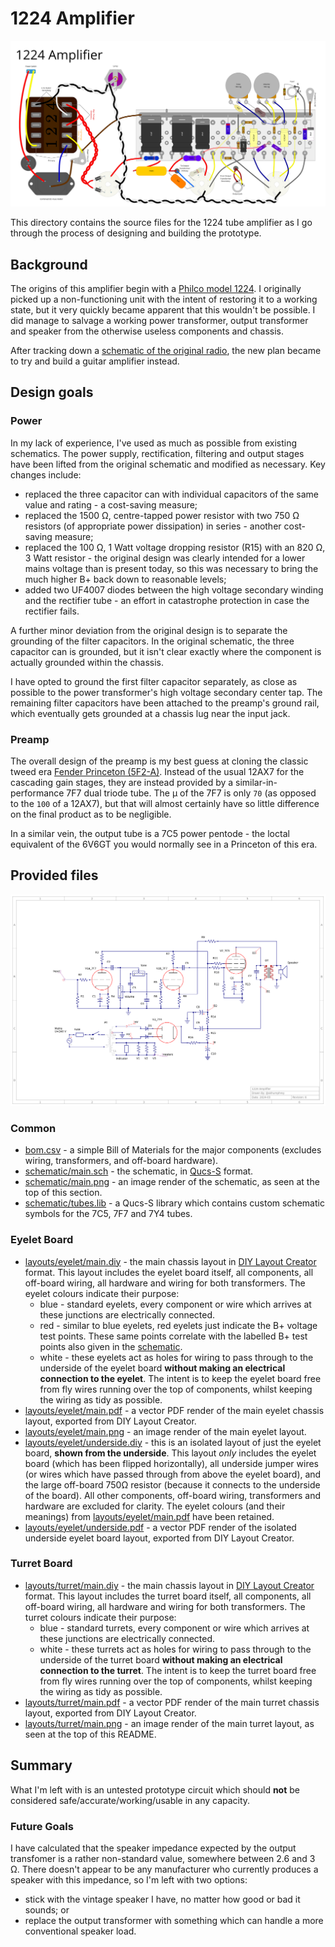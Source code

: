 # 1224 Amplifier

[![turret layout](layouts/turret/main.png)](layouts/turret/main.pdf)

This directory contains the source files for the 1224 tube amplifier as I go through the process of designing and building the prototype.

## Background

The origins of this amplifier begin with a [Philco model 1224](https://www.vintageradio.co.nz/model/philco/1224). I originally picked up a non-functioning unit with the intent of restoring it to a working state, but it very quickly became apparent that this wouldn't be possible. I did manage to salvage a working power transformer, output transformer and speaker from the otherwise useless components and chassis.

After tracking down a [schematic of the original radio](https://www.vintageradio.co.nz/static/images/models/philco/1224/Philco_1224_schematic.png), the new plan became to try and build a guitar amplifier instead.

## Design goals

### Power

In my lack of experience, I've used as much as possible from existing schematics. The power supply, rectification, filtering and output stages have been lifted from the original schematic and modified as necessary. Key changes include:

- replaced the three capacitor can with individual capacitors of the same value and rating - a cost-saving measure;
- replaced the 1500 Ω, centre-tapped power resistor with two 750 Ω resistors (of appropriate power dissipation) in series - another cost-saving measure;
- replaced the 100 Ω, 1 Watt voltage dropping resistor (R15) with an 820 Ω, 3 Watt resistor - the original design was clearly intended for a lower mains voltage than is present today, so this was necessary to bring the much higher B+ back down to reasonable levels;
- added two UF4007 diodes between the high voltage secondary winding and the rectifier tube - an effort in catastrophe protection in case the rectifier fails.

A further minor deviation from the original design is to separate the grounding of the filter capacitors. In the original schematic, the three capacitor can is grounded, but it isn't clear exactly where the component is actually grounded within the chassis.

I have opted to ground the first filter capacitor separately, as close as possible to the power transformer's high voltage secondary center tap. The remaining filter capacitors have been attached to the preamp's ground rail, which eventually gets grounded at a chassis lug near the input jack.

### Preamp

The overall design of the preamp is my best guess at cloning the classic tweed era [Fender Princeton (5F2-A)](https://en.wikipedia.org/wiki/Fender_Princeton). Instead of the usual 12AX7 for the cascading gain stages, they are instead provided by a similar-in-performance 7F7 dual triode tube. The μ of the 7F7 is only `70` (as opposed to the `100` of a 12AX7), but that will almost certainly have so little difference on the final product as to be negligible.

In a similar vein, the output tube is a 7C5 power pentode - the loctal equivalent of the 6V6GT you would normally see in a Princeton of this era.

## Provided files

![schematic](schematic/main.png)

### Common
- [bom.csv](bom.csv) - a simple Bill of Materials for the major components (excludes wiring, transformers, and off-board hardware).
- [schematic/main.sch](schematic/main.sch) - the schematic, in [Qucs-S](https://ra3xdh.github.io/) format.
- [schematic/main.png](schematic/main.png) - an image render of the schematic, as seen at the top of this section.
- [schematic/tubes.lib](schematic/tubes.lib) - a Qucs-S library which contains custom schematic symbols for the 7C5, 7F7 and 7Y4 tubes.

### Eyelet Board
- [layouts/eyelet/main.diy](layouts/eyelet/main.diy) - the main chassis layout in [DIY Layout Creator](https://github.com/bancika/diy-layout-creator) format. This layout includes the eyelet board itself, all components, all off-board wiring, all hardware and wiring for both transformers. The eyelet colours indicate their purpose:
  - blue - standard eyelets, every component or wire which arrives at these junctions are electrically connected.
  - red - similar to blue eyelets, red eyelets just indicate the B+ voltage test points. These same points correlate with the labelled B+ test points also given in the [schematic](schematic.sch).
  - white - these eyelets act as holes for wiring to pass through to the underside of the eyelet board **without making an electrical connection to the eyelet**. The intent is to keep the eyelet board free from fly wires running over the top of components, whilst keeping the wiring as tidy as possible.
- [layouts/eyelet/main.pdf](layouts/eyelet/main.pdf) - a vector PDF render of the main eyelet chassis layout, exported from DIY Layout Creator.
- [layouts/eyelet/main.png](layouts/eyelet/main.png) - an image render of the main eyelet layout.
- [layouts/eyelet/underside.diy](layouts/eyelet/underside.diy) - this is an isolated layout of just the eyelet board, **shown from the underside**. This layout _only_ includes the eyelet board (which has been flipped horizontally), all underside jumper wires (or wires which have passed through from above the eyelet board), and the large off-board 750&#8486; resistor (because it connects to the underside of the board). All other components, off-board wiring, transformers and hardware are excluded for clarity. The eyelet colours (and their meanings) from [layouts/eyelet/main.pdf](layouts/eyelet/main.pdf) have been retained.
- [layouts/eyelet/underside.pdf](layouts/eyelet/underside.pdf) - a vector PDF render of the isolated underside eyelet board layout, exported from DIY Layout Creator.

### Turret Board
- [layouts/turret/main.diy](layouts/turret/main.diy) - the main chassis layout in [DIY Layout Creator](https://github.com/bancika/diy-layout-creator) format. This layout includes the turret board itself, all components, all off-board wiring, all hardware and wiring for both transformers. The turret colours indicate their purpose:
  - blue - standard turrets, every component or wire which arrives at these junctions are electrically connected.
  - white - these turrets act as holes for wiring to pass through to the underside of the turret board **without making an electrical connection to the turret**. The intent is to keep the turret board free from fly wires running over the top of components, whilst keeping the wiring as tidy as possible.
- [layouts/turret/main.pdf](layouts/turret/main.pdf) - a vector PDF render of the main turret chassis layout, exported from DIY Layout Creator.
- [layouts/turret/main.png](layouts/turret/main.png) - an image render of the main turret layout, as seen at the top of this README.

## Summary

What I'm left with is an untested prototype circuit which should **not** be considered safe/accurate/working/usable in any capacity.

### Future Goals

I have calculated that the speaker impedance expected by the output transfomer is a rather non-standard value, somewhere between 2.6 and 3 Ω. There doesn't appear to be any manufacturer who currently produces a speaker with this impedance, so I'm left with two options:
- stick with the vintage speaker I have, no matter how good or bad it sounds; or
- replace the output transformer with something which can handle a more conventional speaker load.

